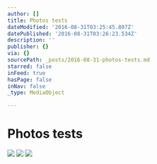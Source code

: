 ```yaml
---
author: []
title: Photos tests
dateModified: '2016-08-31T03:25:45.807Z'
datePublished: '2016-08-31T03:26:23.534Z'
description: ''
publisher: {}
via: {}
sourcePath: _posts/2016-08-31-photos-tests.md
starred: false
inFeed: true
hasPage: false
inNav: false
_type: MediaObject

---
```

# Photos tests
![](https://the-grid-user-content.s3-us-west-2.amazonaws.com/892abc20-de04-4e0d-9165-31f7bcbd3513.jpg)
![](https://the-grid-user-content.s3-us-west-2.amazonaws.com/a48b5a5d-3c09-4984-a653-b4f88594d2d9.jpg)
![](https://the-grid-user-content.s3-us-west-2.amazonaws.com/2149e147-0338-45a9-9835-63524f6ff276.jpg)